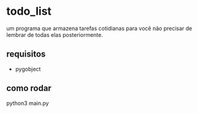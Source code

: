 # todo_list
um programa que armazena tarefas cotidianas para você não precisar de lembrar de todas elas posteriormente.

## requisitos
* pygobject

## como rodar
python3 main.py
